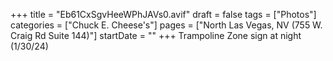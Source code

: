 +++
title = "Eb61CxSgvHeeWPhJAVs0.avif"
draft = false
tags = ["Photos"]
categories = ["Chuck E. Cheese's"]
pages = ["North Las Vegas, NV (755 W. Craig Rd Suite 144)"]
startDate = ""
+++
Trampoline Zone sign at night (1/30/24)
